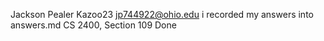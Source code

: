 Jackson Pealer Kazoo23
jp744922@ohio.edu i recorded my answers into answers.md
CS 2400, Section 109
Done
